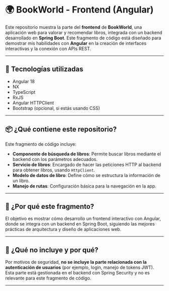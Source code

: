 # 🌍 BookWorld - Frontend (Angular)

Este repositorio muestra la parte del **frontend** de **BookWorld**, una aplicación web para valorar y recomendar libros, integrada con un backend desarrollado en **Spring Boot**. Este fragmento de código está diseñado para demostrar mis habilidades con **Angular** en la creación de interfaces interactivas y la conexión con APIs REST.

---

## 🚀 Tecnologías utilizadas

- Angular 18
- NX
- TypeScript
- RxJS
- Angular HTTPClient
- Bootstrap (opcional, si estás usando CSS)

---

## 📦 ¿Qué contiene este repositorio?

Este fragmento de código incluye:

- **Componente de búsqueda de libros**: Permite buscar libros mediante el backend con los parámetros adecuados.
- **Servicio de libros**: Encargado de hacer las peticiones HTTP al backend para obtener libros, usando `HttpClient`.
- **Modelo de datos de libro**: Define cómo se estructura la información de un libro.
- **Manejo de rutas**: Configuración básica para la navegación en la app.
  
---

## 🧠 ¿Por qué este fragmento?

El objetivo es mostrar cómo desarrollo un frontend interactivo con Angular, donde se integra con un backend en Spring Boot, siguiendo las mejores prácticas de arquitectura y diseño de aplicaciones web.

---

## 🔐 ¿Qué no incluye y por qué?

Por motivos de seguridad, **no se incluye la parte relacionada con la autenticación de usuarios** (por ejemplo, login, manejo de tokens JWT). Esta parte está gestionada en el backend con Spring Security y no es relevante para este fragmento de código.

---

